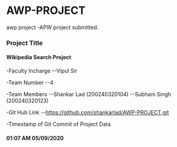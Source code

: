# AWP-PROJECT
awp project
-APW project submitted.


### Project Title
#### Wikipedia Search Project

-Faculty Incharge 
--Vipul Sir

-Team Number
--4

-Team Members
--Shankar Lad (200240320104)
--Subham Singh (200240320123)

-Git Hub Link
--https://github.com/shankarlad/AWP-PROJECT.git

-Timestamp of Git Commit of Project Data
#### 01:07 AM 05/09/2020

